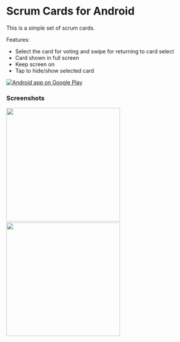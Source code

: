 # Scrum Cards for Android

This is a simple set of scrum cards.

Features:

* Select the card for voting and swipe for returning to card select
* Card shown in full screen
* Keep screen on
* Tap to hide/show selected card

<a href="https://play.google.com/store/apps/details?id=pt.samp.scrumCards">
  <img alt="Android app on Google Play"
       src="https://developer.android.com/images/brand/en_app_rgb_wo_60.png" />
</a>

### Screenshots
<img width="300" src="https://raw.github.com/sergiopatricio/Scrum-Cards/master/publish/graphics/screenshot1.png"/>
&nbsp;
<img width="300" src="https://raw.github.com/sergiopatricio/Scrum-Cards/master/publish/graphics/screenshot2.png"/>
